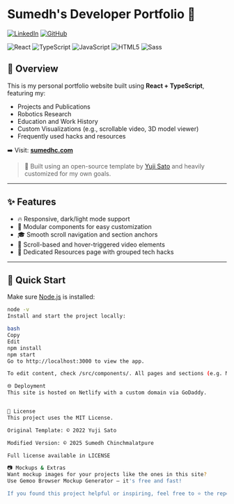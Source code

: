 # Sumedh's Developer Portfolio 🚀


[![LinkedIn](https://img.shields.io/badge/LinkedIn-Connect-blue?style=for-the-badge&logo=linkedin)](https://www.linkedin.com/in/sumedhchinchmalatpure)
[![GitHub](https://img.shields.io/badge/GitHub-Profile-black?style=for-the-badge&logo=github)](https://github.com/csumedh)

![React](https://img.shields.io/badge/React-20232A?style=for-the-badge&logo=react&logoColor=61DAFB) ![TypeScript](https://img.shields.io/badge/typescript-%23007ACC.svg?style=for-the-badge&logo=typescript&logoColor=white) ![JavaScript](https://img.shields.io/badge/JavaScript-323330?style=for-the-badge&logo=javascript&logoColor=F7DF1E) ![HTML5](https://img.shields.io/badge/HTML5-E34F26?style=for-the-badge&logo=html5&logoColor=white) ![Sass](https://img.shields.io/badge/Sass-CC6699?style=for-the-badge&logo=sass&logoColor=white)

## 📌 Overview

This is my personal portfolio website built using **React + TypeScript**, featuring my:

- Projects and Publications  
- Robotics Research  
- Education and Work History  
- Custom Visualizations (e.g., scrollable video, 3D model viewer)  
- Frequently used hacks and resources

➡️ Visit: **[sumedhc.com](https://sumedhc.com)**

> 🚧 Built using an open-source template by [Yuji Sato](https://github.com/yujisatojr/react-portfolio-template) and heavily customized for my own goals.

---

## ✨ Features

- 🔥 Responsive, dark/light mode support  
- 💼 Modular components for easy customization  
- 🎓 Smooth scroll navigation and section anchors  
- 🎥 Scroll-based and hover-triggered video elements  
- 📁 Dedicated Resources page with grouped tech hacks  

---

## 🚀 Quick Start

Make sure [Node.js](https://nodejs.org/) is installed:

```bash
node -v
Install and start the project locally:

bash
Copy
Edit
npm install
npm start
Go to http://localhost:3000 to view the app.

To edit content, check /src/components/. All pages and sections (e.g. Main.tsx, Timeline.tsx, Resources.tsx) are modular and easy to modify.

🌐 Deployment
This site is hosted on Netlify with a custom domain via GoDaddy.


🧠 License
This project uses the MIT License.

Original Template: © 2022 Yuji Sato

Modified Version: © 2025 Sumedh Chinchmalatpure

Full license available in LICENSE

📷 Mockups & Extras
Want mockup images for your projects like the ones in this site?
Use Gemoo Browser Mockup Generator — it's free and fast!

If you found this project helpful or inspiring, feel free to ⭐ the repo!